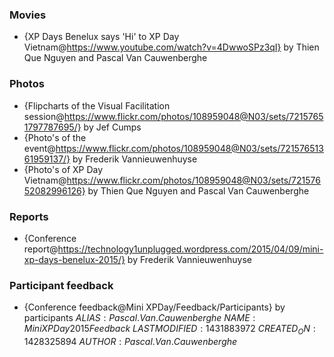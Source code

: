 <h3>Movies</h3>

   * {XP Days Benelux says 'Hi' to XP Day Vietnam@https://www.youtube.com/watch?v=4DwwoSPz3qI} by Thien Que Nguyen and Pascal Van Cauwenberghe

<h3>Photos</h3>

   * {Flipcharts of the Visual Facilitation session@https://www.flickr.com/photos/108959048@N03/sets/72157651797787695/} by Jef Cumps
   * {Photo's of the event@https://www.flickr.com/photos/108959048@N03/sets/72157651361959137/} by Frederik Vannieuwenhuyse
   * {Photo's of XP Day Vietnam@https://www.flickr.com/photos/108959048@N03/sets/72157652082996126} by Thien Que Nguyen and Pascal Van Cauwenberghe

<h3>Reports</h3>

   * {Conference report@https://technology1unplugged.wordpress.com/2015/04/09/mini-xp-days-benelux-2015/} by Frederik Vannieuwenhuyse

<h3>Participant feedback</h3>

   * {Conference feedback@Mini XPDay/Feedback/Participants} by participants
$ALIAS:Pascal.Van.Cauwenberghe$
$NAME:Mini XP Day 2015 Feedback$
$LASTMODIFIED:1431883972$
$CREATED_ON:1428325894$
$AUTHOR:Pascal.Van.Cauwenberghe$
